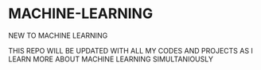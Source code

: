 # MACHINE-LEARNING
NEW TO MACHINE LEARNING

THIS REPO WILL BE UPDATED WITH ALL MY CODES AND PROJECTS AS I LEARN MORE ABOUT MACHINE  LEARNING SIMULTANIOUSLY
